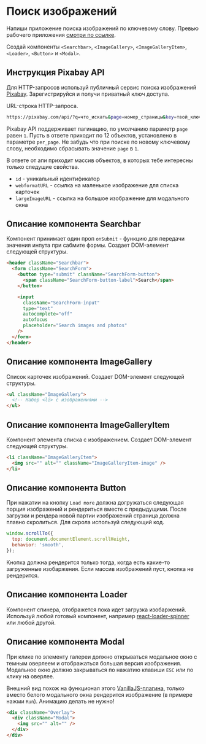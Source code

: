 # Поиск изображений

Напиши приложение поиска изображений по ключевому слову. Превью рабочего
приложения
[смотри по ссылке](https://drive.google.com/file/d/1oXCGyiq4uKwW0zzraZLKk4lh3voBlBzZ/view?usp=sharing).

Создай компоненты `<Searchbar>`, `<ImageGallery>`, `<ImageGalleryItem>`,
`<Loader>`, `<Button>` и `<Modal>`. 

## Инструкция Pixabay API

Для HTTP-запросов используй публичный сервис поиска изображений
[Pixabay](https://pixabay.com/api/docs/). Зарегистрируйся и получи приватный
ключ доступа.

URL-строка HTTP-запроса.

```bash
https://pixabay.com/api/?q=что_искать&page=номер_страницы&key=твой_ключ&image_type=photo&orientation=horizontal&per_page=12
```

Pixabay API поддерживает пагинацию, по умолчанию параметр `page` равен `1`.
Пусть в ответе приходит по 12 объектов, установлено в параметре `per_page`. Не
забудь что при поиске по новому ключевому слову, необходимо сбрасывать значение
`page` в `1`.

В ответе от апи приходит массив объектов, в которых тебе интересны только
следущие свойства.

- `id` - уникальный идентификатор
- `webformatURL` - ссылка на маленькое изображение для списка карточек
- `largeImageURL` - ссылка на большое изображение для модального окна

## Описание компонента Searchbar

Компонент принимает один проп `onSubmit` - функцию для передачи значения инпута
при сабмите формы. Создает DOM-элемент следующей структуры.

```html
<header className="Searchbar">
  <form className="SearchForm">
    <button type="submit" className="SearchForm-button">
      <span className="SearchForm-button-label">Search</span>
    </button>

    <input
      className="SearchForm-input"
      type="text"
      autocomplete="off"
      autofocus
      placeholder="Search images and photos"
    />
  </form>
</header>
```

## Описание компонента ImageGallery

Список карточек изображений. Создает DOM-элемент следующей структуры.

```html
<ul className="ImageGallery">
  <!-- Набор <li> с изображениями -->
</ul>
```

## Описание компонента ImageGalleryItem

Компонент элемента списка с изображением. Создает DOM-элемент следующей
структуры.

```html
<li className="ImageGalleryItem">
  <img src="" alt="" className="ImageGalleryItem-image" />
</li>
```

## Описание компонента Button

При нажатии на кнопку `Load more` должна догружаться следующая порция
изображений и рендериться вместе с предыдущими. После загрузки и рендера новой
партии изображений страница должна плавно скролиться. Для скрола используй
следующий код.

```js
window.scrollTo({
  top: document.documentElement.scrollHeight,
  behavior: 'smooth',
});
```

Кнопка должна рендерится только тогда, когда есть какие-то загруженные
изобаржения. Если массив изображений пуст, кнопка не рендерится.

## Описание компонента Loader

Компонент спинера, отображется пока идет загрузка изобаржений. Используй любой
готовый компонент, например
[react-loader-spinner](https://github.com/mhnpd/react-loader-spinner) или любой
другой.

## Описание компонента Modal

При клике по элементу галереи должно открываться модальное окно с темным
оверлеем и отображаться большая версия изображения. Модальное окно должно
закрываться по нажатию клавиши `ESC` или по клику на оверлее.

Внешний вид похож на функционал этого
[VanillaJS-плагина](https://basiclightbox.electerious.com/), только вместо
белого модального окна рендерится изображение (в примере нажми `Run`). Анимацию
делать не нужно!

```html
<div className="Overlay">
  <div className="Modal">
    <img src="" alt="" />
  </div>
</div>
```
